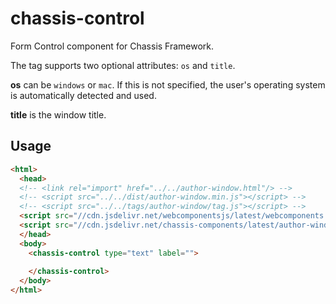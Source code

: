 # chassis-control

Form Control component for Chassis Framework.

The tag supports two optional attributes: `os` and `title`.

**os** can be `windows` or `mac`. If this is not specified, the user's operating system is automatically detected and used.

**title** is the window title.

## Usage

```html
<html>
  <head>
  <!-- <link rel="import" href="../../author-window.html"/> -->
  <!-- <script src="../../dist/author-window.min.js"></script> -->
  <!-- <script src="../../tags/author-window/tag.js"></script> -->
  <script src="//cdn.jsdelivr.net/webcomponentsjs/latest/webcomponents.min.js"></script>
  <script src="//cdn.jsdelivr.net/chassis-components/latest/author-window.min.js"></script>
  </head>
  <body>
    <chassis-control type="text" label="">
      
    </chassis-control>
  </body>
</html>
```

